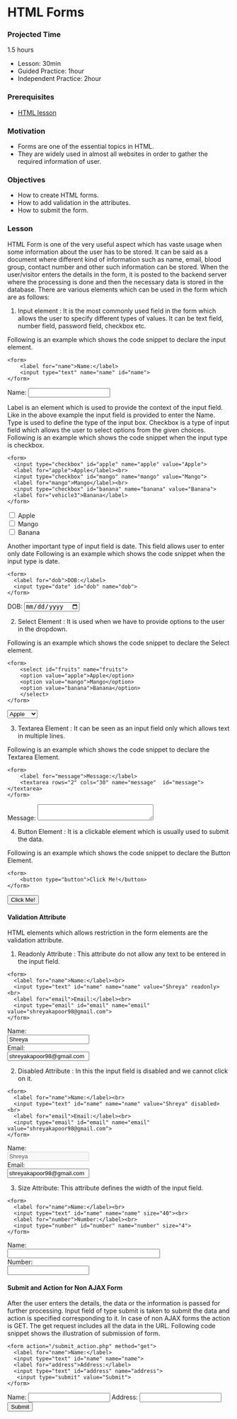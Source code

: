 # HTML Forms

### Projected Time

1.5 hours

- Lesson: 30min
- Guided Practice: 1hour
- Independent Practice: 2hour

### Prerequisites

- [HTML lesson](./html.md)

### Motivation

- Forms are one of the essential topics in HTML.
- They are widely used in almost all websites in order to gather the required information of user.

### Objectives

- How to create HTML forms.
- How to add validation in the attributes.
- How to submit the form.

### Lesson

HTML Form is one of the very useful aspect which has vaste usage when some information about the user has to be stored. It can be said as a document where different kind of information such as name, email, blood group, contact number and other such information can be stored.
When the user/visitor enters the details in the form, it is posted to the backend server where the processing is done and then the necessary data is stored in the database.
There are various elements which can be used in the form which are as follows:
1. Input element : It is the most commonly used field in the form which allows the user to specify different types of values. It can be text field, number field, password field, checkbox etc.

Following is an example which shows the code snippet to declare the input element.

```
<form>
    <label for="name">Name:</label>
    <input type="text" name="name" id="name">
</form>
```
<form>
    <label for="name">Name:</label>
    <input type="text" name="name" id="name">
</form>

Label is an element which is used to provide the context of the input field. Like in the above example the input field is provided to enter the Name.
Type is used to define the type of the input box. 
Checkbox is a type of input field which allows the user to select options from the given choices. 
Following is an example which shows the code snippet when the input type is checkbox.

```
<form>
  <input type="checkbox" id="apple" name="apple" value="Apple">
  <label for="apple">Apple</label><br>
  <input type="checkbox" id="mango" name="mango" value="Mango">
  <label for="mango">Mango</label><br>
  <input type="checkbox" id="banana" name="banana" value="Banana">
  <label for="vehicle3">Banana</label>
</form>
```
<form>
  <input type="checkbox" id="apple" name="apple" value="Apple">
  <label for="apple">Apple</label><br>
  <input type="checkbox" id="mango" name="mango" value="Mango">
  <label for="mango">Mango</label><br>
  <input type="checkbox" id="banana" name="banana" value="Banana">
  <label for="vehicle3">Banana</label>
</form>

Another important type of input field is date. This field allows user to enter only date
Following is an example which shows the code snippet when the input type is date.
```
<form>
  <label for="dob">DOB:</label>
  <input type="date" id="dob" name="dob">
</form>
```
<form>
  <label for="dob">DOB:</label>
  <input type="date" id="dob" name="dob">
</form>

2. Select Element : It is used when we have to provide options to the user in the dropdown.

Following is an example which shows the code snippet to declare the Select element.

```
<form>
    <select id="fruits" name="fruits">
    <option value="apple">Apple</option>
    <option value="mango">Mango</option>
    <option value="banana">Banana</option>
    </select>
</form>
```
<form>
    <select id="fruits" name="fruits">
    <option value="apple">Apple</option>
    <option value="mango">Mango</option>
    <option value="banana">Banana</option>
    </select>
</form>

3. Textarea Element : It can be seen as an input field only which allows text in multiple lines.

Following is an example which shows the code snippet to declare the Textarea Element.

```
<form>
    <label for="message">Message:</label>
    <textarea rows="2" cols="30" name="message"  id="message"></textarea>
</form>
```
<form>
    <label for="message">Message:</label>
    <textarea rows="2" cols="30" name="message"  id="message"></textarea>
</form>

4. Button Element : It is a clickable element which is usually used to submit the data.

Following is an example which shows the code snippet to declare the Button Element.

```
<form>
    <button type="button">Click Me!</button>
</form>
```
<form>
    <button type="button">Click Me!</button>
</form>

#### Validation Attribute
HTML elements which allows restriction in the form elements are the validation attribute.
1. Readonly Attribute : This attribute do not allow any text to be entered in the input field.
```
<form>
  <label for="name">Name:</label><br>
  <input type="text" id="name" name="name" value="Shreya" readonly><br>
  <label for="email">Email:</label><br>
  <input type="email" id="email" name="email" value="shreyakapoor98@gmail.com">
</form>
```
<form>
  <label for="name">Name:</label><br>
  <input type="text" id="name" name="name" value="Shreya" readonly><br>
  <label for="email">Email:</label><br>
  <input type="email" id="email" name="email" value="shreyakapoor98@gmail.com">
</form>

2. Disabled Attribute : In this the input field is disabled and we cannot click on it. 
```
<form>
  <label for="name">Name:</label><br>
  <input type="text" id="name" name="name" value="Shreya" disabled><br>
  <label for="email">Email:</label><br>
  <input type="email" id="email" name="email" value="shreyakapoor98@gmail.com">
</form>
```
<form>
  <label for="name">Name:</label><br>
  <input type="text" id="name" name="name" value="Shreya" disabled><br>
  <label for="email">Email:</label><br>
  <input type="email" id="email" name="email" value="shreyakapoor98@gmail.com">
</form>

3. Size Attribute: This attribute defines the width of the input field.
```
<form>
  <label for="name">Name:</label><br>
  <input type="text" id="name" name="name" size="40"><br>
  <label for="number">Number:</label><br>
  <input type="number" id="number" name="number" size="4">
</form>
```
<form>
  <label for="name">Name:</label><br>
  <input type="text" id="name" name="name" size="40"><br>
  <label for="number">Number:</label><br>
  <input type="number" id="number" name="number" size="4">
</form>

#### Submit and Action for Non AJAX Form
After the user enters the details, the data or the information is passed for further processing. 
Input field of type submit is taken to submit the data and action is specified corresponding to it. In case of non AJAX forms the action is GET.
The get request includes all the data in the URL.
Following code snippet shows the illustration of submission of form.
```
<form action="/submit_action.php" method="get">
  <label for="name">Name:</label>
  <input type="text" id="name" name="name">
  <label for="address">Address:</label>
  <input type="text" id="address" name="address">
   <input type="submit" value="Submit">
</form>
```
<form action="/submit_action.php" method="get">
  <label for="name">Name:</label>
  <input type="text" id="name" name="name">
  <label for="address">Address:</label>
  <input type="text" id="address" name="address">
   <input type="submit" value="Submit">
</form>



